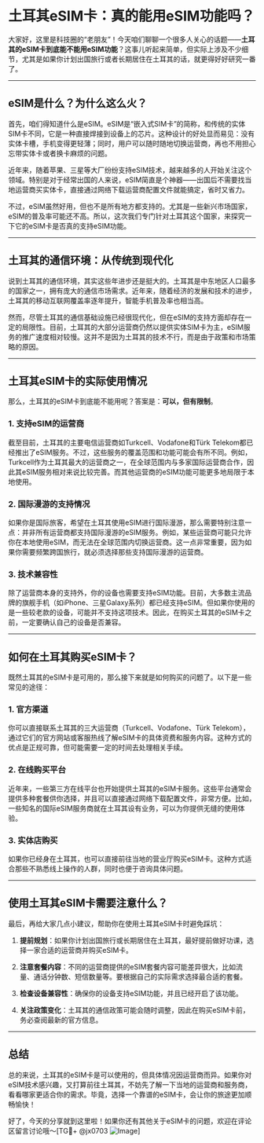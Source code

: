 # 土耳其eSIM卡：真的能用eSIM功能吗？

大家好，这里是科技圈的“老朋友”！今天咱们聊聊一个很多人关心的话题——**土耳其的eSIM卡到底能不能用eSIM功能**？这事儿听起来简单，但实际上涉及不少细节，尤其是如果你计划出国旅行或者长期居住在土耳其的话，就更得好好研究一番了。

---

## eSIM是什么？为什么这么火？

首先，咱们得知道什么是eSIM。eSIM是“嵌入式SIM卡”的简称，和传统的实体SIM卡不同，它是一种直接焊接到设备上的芯片。这种设计的好处显而易见：没有实体卡槽，手机变得更轻薄；同时，用户可以随时随地切换运营商，再也不用担心忘带实体卡或者换卡麻烦的问题。

近年来，随着苹果、三星等大厂纷纷支持eSIM技术，越来越多的人开始关注这个领域。特别是对于经常出国的人来说，eSIM简直是个神器——出国后不需要找当地运营商买实体卡，直接通过网络下载运营商配置文件就能搞定，省时又省力。

不过，eSIM虽然好用，但也不是所有地方都支持的。尤其是一些新兴市场国家，eSIM的普及率可能还不高。所以，这次我们专门针对土耳其这个国家，来探究一下它的eSIM卡是否真的支持eSIM功能。

---

## 土耳其的通信环境：从传统到现代化

说到土耳其的通信环境，其实这些年进步还是挺大的。土耳其是中东地区人口最多的国家之一，拥有庞大的通信市场需求。近年来，随着经济的发展和技术的进步，土耳其的移动互联网覆盖率逐年提升，智能手机普及率也相当高。

然而，尽管土耳其的通信基础设施已经很现代化，但在eSIM的支持方面却存在一定的局限性。目前，土耳其的大部分运营商仍然以提供实体SIM卡为主，eSIM服务的推广速度相对较慢。这并不是因为土耳其的技术不行，而是由于政策和市场策略的原因。

---

## 土耳其eSIM卡的实际使用情况

那么，土耳其的eSIM卡到底能不能用呢？答案是：**可以，但有限制**。

### 1. 支持eSIM的运营商
截至目前，土耳其的主要电信运营商如Turkcell、Vodafone和Türk Telekom都已经推出了eSIM服务。不过，这些服务的覆盖范围和功能可能会有所不同。例如，Turkcell作为土耳其最大的运营商之一，在全球范围内与多家国际运营商合作，因此其eSIM服务相对来说比较完善。而其他运营商的eSIM功能可能更多地局限于本地使用。

### 2. 国际漫游的支持情况
如果你是国际旅客，希望在土耳其使用eSIM进行国际漫游，那么需要特别注意一点：并非所有运营商都支持国际漫游的eSIM服务。例如，某些运营商可能只允许你在本地使用eSIM，而无法在全球范围内切换运营商。这一点非常重要，因为如果你需要频繁跨国旅行，就必须选择那些支持国际漫游的运营商。

### 3. 技术兼容性
除了运营商本身的支持外，你的设备也需要支持eSIM功能。目前，大多数主流品牌的旗舰手机（如iPhone、三星Galaxy系列）都已经支持eSIM。但如果你使用的是一些较老款的设备，可能并不支持这项技术。因此，在购买土耳其的eSIM卡之前，一定要确认自己的设备是否兼容。

---

## 如何在土耳其购买eSIM卡？

既然土耳其的eSIM卡是可用的，那么接下来就是如何购买的问题了。以下是一些常见的途径：

### 1. 官方渠道
你可以直接联系土耳其的三大运营商（Turkcell、Vodafone、Türk Telekom），通过它们的官方网站或客服热线了解eSIM卡的具体资费和服务内容。这种方式的优点是正规可靠，但可能需要一定的时间去处理相关手续。

### 2. 在线购买平台
近年来，一些第三方在线平台也开始提供土耳其的eSIM卡服务。这些平台通常会提供多种套餐供你选择，并且可以直接通过网络下载配置文件，非常方便。比如，一些知名的国际eSIM服务商就在土耳其设有业务，可以为你提供无缝的使用体验。

### 3. 实体店购买
如果你已经身在土耳其，也可以直接前往当地的营业厅购买eSIM卡。这种方式适合那些不熟悉线上操作的人群，同时也便于咨询具体问题。

---

## 使用土耳其eSIM卡需要注意什么？

最后，再给大家几点小建议，帮助你在使用土耳其eSIM卡时避免踩坑：

1. **提前规划**：如果你计划出国旅行或长期居住在土耳其，最好提前做好功课，选择一家合适的运营商并购买eSIM卡。
   
2. **注意套餐内容**：不同的运营商提供的eSIM套餐内容可能差异很大，比如流量、通话分钟数、短信数量等。要根据自己的实际需求选择最合适的套餐。

3. **检查设备兼容性**：确保你的设备支持eSIM功能，并且已经开启了该功能。

4. **关注政策变化**：土耳其的通信政策可能会随时调整，因此在购买eSIM卡前，务必查阅最新的官方信息。

---

## 总结

总的来说，土耳其的eSIM卡是可以使用的，但具体情况因运营商而异。如果你对eSIM技术感兴趣，又打算前往土耳其，不妨先了解一下当地的运营商和服务商，看看哪家更适合你的需求。毕竟，选择一个靠谱的eSIM卡，会让你的旅途更加顺畅愉快！

好了，今天的分享就到这里啦！如果你还有其他关于eSIM卡的问题，欢迎在评论区留言讨论哦～[TG💪+ @jx0703 ![Image](https://github.com/user-attachments/assets/dbca1d08-cadb-493c-b0ec-ad6f7a83f270)]